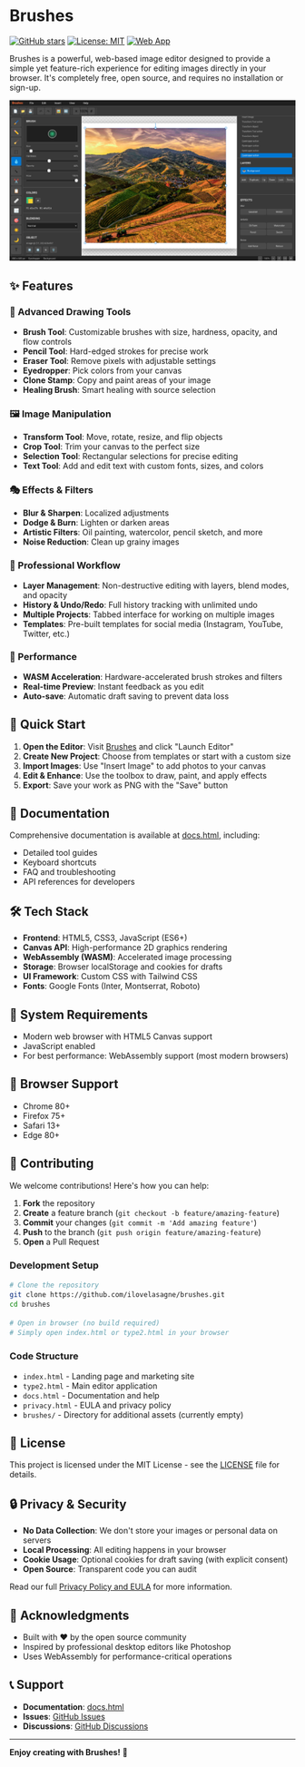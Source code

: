 # Brushes

[![GitHub stars](https://img.shields.io/github/stars/ilovelasagne/brushes.svg)](https://github.com/ilovelasagne/brushes/stargazers)
[![License: MIT](https://img.shields.io/badge/License-MIT-yellow.svg)](https://opensource.org/licenses/MIT)
[![Web App](https://img.shields.io/badge/Web-App-blue.svg)](https://ilovelasagne.github.io/brushes/)

Brushes is a powerful, web-based image editor designed to provide a simple yet feature-rich experience for editing images directly in your browser. It's completely free, open source, and requires no installation or sign-up.

![Brushes Interface](Screenshot_20250921_153541.png)

## ✨ Features

### 🎨 Advanced Drawing Tools
- **Brush Tool**: Customizable brushes with size, hardness, opacity, and flow controls
- **Pencil Tool**: Hard-edged strokes for precise work
- **Eraser Tool**: Remove pixels with adjustable settings
- **Eyedropper**: Pick colors from your canvas
- **Clone Stamp**: Copy and paint areas of your image
- **Healing Brush**: Smart healing with source selection

### 🖼️ Image Manipulation
- **Transform Tool**: Move, rotate, resize, and flip objects
- **Crop Tool**: Trim your canvas to the perfect size
- **Selection Tool**: Rectangular selections for precise editing
- **Text Tool**: Add and edit text with custom fonts, sizes, and colors

### 🎭 Effects & Filters
- **Blur & Sharpen**: Localized adjustments
- **Dodge & Burn**: Lighten or darken areas
- **Artistic Filters**: Oil painting, watercolor, pencil sketch, and more
- **Noise Reduction**: Clean up grainy images

### 📑 Professional Workflow
- **Layer Management**: Non-destructive editing with layers, blend modes, and opacity
- **History & Undo/Redo**: Full history tracking with unlimited undo
- **Multiple Projects**: Tabbed interface for working on multiple images
- **Templates**: Pre-built templates for social media (Instagram, YouTube, Twitter, etc.)

### 🚀 Performance
- **WASM Acceleration**: Hardware-accelerated brush strokes and filters
- **Real-time Preview**: Instant feedback as you edit
- **Auto-save**: Automatic draft saving to prevent data loss

## 🚀 Quick Start

1. **Open the Editor**: Visit [Brushes](https://ilovelasagne.github.io/brushes/) and click "Launch Editor"
2. **Create New Project**: Choose from templates or start with a custom size
3. **Import Images**: Use "Insert Image" to add photos to your canvas
4. **Edit & Enhance**: Use the toolbox to draw, paint, and apply effects
5. **Export**: Save your work as PNG with the "Save" button

## 📖 Documentation

Comprehensive documentation is available at [docs.html](https://ilovelasagne.github.io/brushes/docs.html), including:
- Detailed tool guides
- Keyboard shortcuts
- FAQ and troubleshooting
- API references for developers

## 🛠️ Tech Stack

- **Frontend**: HTML5, CSS3, JavaScript (ES6+)
- **Canvas API**: High-performance 2D graphics rendering
- **WebAssembly (WASM)**: Accelerated image processing
- **Storage**: Browser localStorage and cookies for drafts
- **UI Framework**: Custom CSS with Tailwind CSS
- **Fonts**: Google Fonts (Inter, Montserrat, Roboto)

## 🔧 System Requirements

- Modern web browser with HTML5 Canvas support
- JavaScript enabled
- For best performance: WebAssembly support (most modern browsers)

## 📱 Browser Support

- Chrome 80+
- Firefox 75+
- Safari 13+
- Edge 80+

## 🤝 Contributing

We welcome contributions! Here's how you can help:

1. **Fork** the repository
2. **Create** a feature branch (`git checkout -b feature/amazing-feature`)
3. **Commit** your changes (`git commit -m 'Add amazing feature'`)
4. **Push** to the branch (`git push origin feature/amazing-feature`)
5. **Open** a Pull Request

### Development Setup

```bash
# Clone the repository
git clone https://github.com/ilovelasagne/brushes.git
cd brushes

# Open in browser (no build required)
# Simply open index.html or type2.html in your browser
```

### Code Structure

- `index.html` - Landing page and marketing site
- `type2.html` - Main editor application
- `docs.html` - Documentation and help
- `privacy.html` - EULA and privacy policy
- `brushes/` - Directory for additional assets (currently empty)

## 📄 License

This project is licensed under the MIT License - see the [LICENSE](LICENSE) file for details.

## 🔒 Privacy & Security

- **No Data Collection**: We don't store your images or personal data on servers
- **Local Processing**: All editing happens in your browser
- **Cookie Usage**: Optional cookies for draft saving (with explicit consent)
- **Open Source**: Transparent code you can audit

Read our full [Privacy Policy and EULA](privacy.html) for more information.

## 🙏 Acknowledgments

- Built with ❤️ by the open source community
- Inspired by professional desktop editors like Photoshop
- Uses WebAssembly for performance-critical operations

## 📞 Support

- **Documentation**: [docs.html](docs.html)
- **Issues**: [GitHub Issues](https://github.com/ilovelasagne/brushes/issues)
- **Discussions**: [GitHub Discussions](https://github.com/ilovelasagne/brushes/discussions)

---

**Enjoy creating with Brushes!** 🎨
